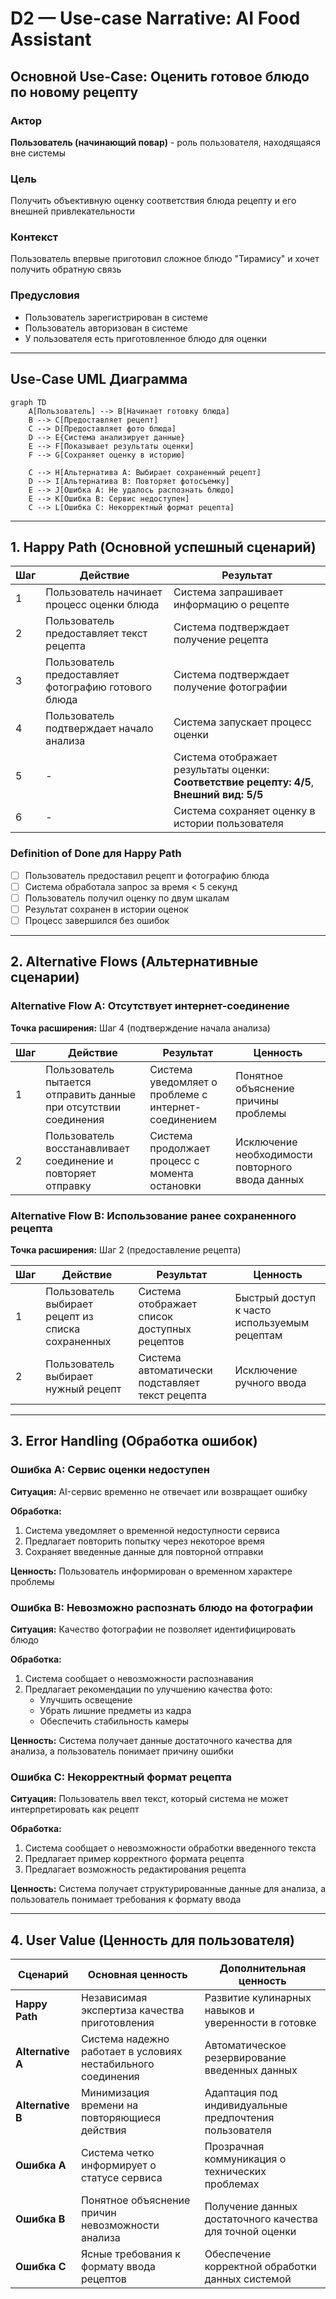 # D2 — Use-case Narrative: AI Food Assistant

## Основной Use-Case: Оценить готовое блюдо по новому рецепту

### Актор
**Пользователь (начинающий повар)** - роль пользователя, находящаяся вне системы

### Цель
Получить объективную оценку соответствия блюда рецепту и его внешней привлекательности

### Контекст
Пользователь впервые приготовил сложное блюдо "Тирамису" и хочет получить обратную связь

### Предусловия
- Пользователь зарегистрирован в системе
- Пользователь авторизован в системе
- У пользователя есть приготовленное блюдо для оценки

---

## Use-Case UML Диаграмма

```mermaid
graph TD
    A[Пользователь] --> B[Начинает готовку блюда]
    B --> C[Предоставляет рецепт]
    C --> D[Предоставляет фото блюда]
    D --> E{Система анализирует данные}
    E --> F[Показывает результаты оценки]
    F --> G[Сохраняет оценку в историю]
    
    C --> H[Альтернатива A: Выбирает сохраненный рецепт]
    D --> I[Альтернатива B: Повторяет фотосъемку]
    E --> J[Ошибка A: Не удалось распознать блюдо]
    E --> K[Ошибка B: Сервис недоступен]
    C --> L[Ошибка C: Некорректный формат рецепта]
```

---

## 1. Happy Path (Основной успешный сценарий)

| Шаг | Действие | Результат |
|-----|----------|-----------|
| 1 | Пользователь начинает процесс оценки блюда | Система запрашивает информацию о рецепте |
| 2 | Пользователь предоставляет текст рецепта | Система подтверждает получение рецепта |
| 3 | Пользователь предоставляет фотографию готового блюда | Система подтверждает получение фотографии |
| 4 | Пользователь подтверждает начало анализа | Система запускает процесс оценки |
| 5 | - | Система отображает результаты оценки: **Соответствие рецепту: 4/5**, **Внешний вид: 5/5** |
| 6 | - | Система сохраняет оценку в истории пользователя |

### Definition of Done для Happy Path
- [ ] Пользователь предоставил рецепт и фотографию блюда
- [ ] Система обработала запрос за время < 5 секунд
- [ ] Пользователь получил оценку по двум шкалам
- [ ] Результат сохранен в истории оценок
- [ ] Процесс завершился без ошибок

---

## 2. Alternative Flows (Альтернативные сценарии)

### Alternative Flow A: Отсутствует интернет-соединение

**Точка расширения:** Шаг 4 (подтверждение начала анализа)

| Шаг | Действие | Результат | Ценность |
|-----|----------|-----------|----------|
| 1 | Пользователь пытается отправить данные при отсутствии соединения | Система уведомляет о проблеме с интернет-соединением | Понятное объяснение причины проблемы |
| 2 | Пользователь восстанавливает соединение и повторяет отправку | Система продолжает процесс с момента остановки | Исключение необходимости повторного ввода данных |

### Alternative Flow B: Использование ранее сохраненного рецепта

**Точка расширения:** Шаг 2 (предоставление рецепта)

| Шаг | Действие | Результат | Ценность |
|-----|----------|-----------|----------|
| 1 | Пользователь выбирает рецепт из списка сохраненных | Система отображает список доступных рецептов | Быстрый доступ к часто используемым рецептам |
| 2 | Пользователь выбирает нужный рецепт | Система автоматически подставляет текст рецепта | Исключение ручного ввода |

---

## 3. Error Handling (Обработка ошибок)

### Ошибка A: Сервис оценки недоступен

**Ситуация:** AI-сервис временно не отвечает или возвращает ошибку

**Обработка:**
1. Система уведомляет о временной недоступности сервиса
2. Предлагает повторить попытку через некоторое время
3. Сохраняет введенные данные для повторной отправки

**Ценность:** Пользователь информирован о временном характере проблемы

### Ошибка B: Невозможно распознать блюдо на фотографии

**Ситуация:** Качество фотографии не позволяет идентифицировать блюдо

**Обработка:**
1. Система сообщает о невозможности распознавания
2. Предлагает рекомендации по улучшению качества фото:
   - Улучшить освещение
   - Убрать лишние предметы из кадра
   - Обеспечить стабильность камеры

**Ценность:** Система получает данные достаточного качества для анализа, а пользователь понимает причину ошибки

### Ошибка C: Некорректный формат рецепта

**Ситуация:** Пользователь ввел текст, который система не может интерпретировать как рецепт

**Обработка:**
1. Система сообщает о невозможности обработки введенного текста
2. Предлагает пример корректного формата рецепта
3. Предлагает возможность редактирования рецепта

**Ценность:** Система получает структурированные данные для анализа, а пользователь понимает требования к формату ввода

---

## 4. User Value (Ценность для пользователя)

| Сценарий | Основная ценность | Дополнительная ценность |
|----------|-------------------|--------------------------|
| **Happy Path** | Независимая экспертиза качества приготовления | Развитие кулинарных навыков и уверенности в готовке |
| **Alternative A** | Система надежно работает в условиях нестабильного соединения | Автоматическое резервирование введенных данных |
| **Alternative B** | Минимизация времени на повторяющиеся действия | Адаптация под индивидуальные предпочтения пользователя |
| **Ошибка A** | Система четко информирует о статусе сервиса | Прозрачная коммуникация о технических проблемах |
| **Ошибка B** | Понятное объяснение причин невозможности анализа | Получение данных достаточного качества для точной оценки |
| **Ошибка C** | Ясные требования к формату ввода рецептов | Обеспечение корректной обработки данных системой |


